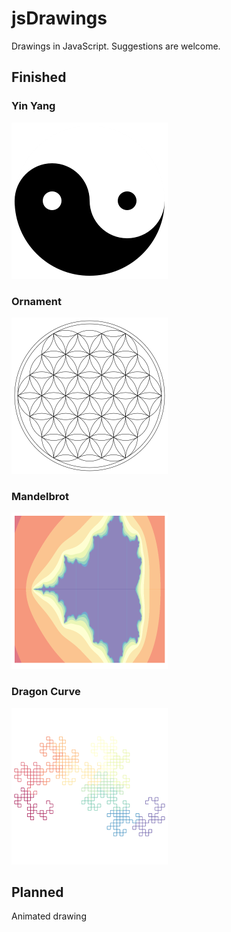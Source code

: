 # jsDrawings

Drawings in JavaScript. Suggestions are welcome.



## Finished

### Yin Yang
![Yin Yang result image](img/yinyang_small.png?raw=true "Yin Yang")

### Ornament

![Ornament result image](img/ornament_small.png?raw=true "Ornament")

### Mandelbrot

![Mandelbrot result image](img/mandelbrot_small.png?raw=true "Mandelbrot")

### Dragon Curve

![Dragon Curve result image](img/dragoncurve_small.png?raw=true "Dragon Curve")




## Planned


Animated drawing